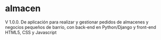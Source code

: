 # almacen
V 1.0.0. De aplicación para realizar y gestionar pedidos de almacenes y negocios pequeños de barrio, con back-end en Python/Django y front-end HTML5, CSS y Javascript
